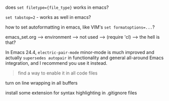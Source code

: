 does `set filetype={file_type}` works in emacs?

`set tabstop=2` - works as well in emacs?

how to set autoformatting in emacs, like VIM's `set formatoptions=...`?

emacs_set.org --> environment --> not used --> (require 'cl) --> the hell is that?

In Emacs 24.4, `electric-pair-mode` minor-mode is much improved and
actually `supersedes autopair` in functionality and general all-around
Emacs integration, and I recommend you use it instead.

> find a way to enable it in all code files

turn on line wrapping in all buffers

install some extension for syntax highlighting in .gitignore files

